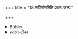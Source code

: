 +++
title = "18 सर्पिर्मांसमिति प्रथमः कल्पः"

+++

<details><summary>Bühler</summary>

18. The first (and preferable) alternative (is to employ) clarified butter and meat.
</details>

<details><summary>हरदत्त-टीका</summary>

## सूत्रम्
सर्पिर्मांसमिति प्रथमः कल्पः ॥ १४ ॥  
## प्रस्तावः
तत्र विशेषः—
## टिप्पनी
स्पष्टम् ॥ १४ ॥
</details>
